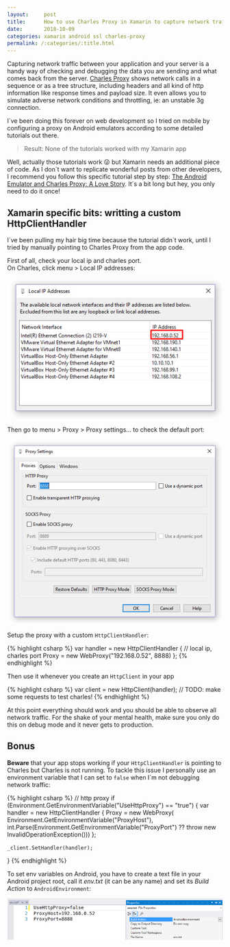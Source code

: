 ```yaml
---
layout:     post
title:      How to use Charles Proxy in Xamarin to capture network traffic (including SSL)
date:       2018-10-09
categories: xamarin android ssl charles-proxy
permalink: /:categories/:title.html
---
```


Capturing network traffic between your application and your server is a handy way of checking and debugging the data you are sending and what comes back from the server. [Charles Proxy](https://www.charlesproxy.com/) shows network calls in a sequence or as a tree structure, including headers and all kind of http information like response times and payload size. It even allows you to simulate adverse network conditions and throttling, ie: an unstable 3g connection. 

I´ve been doing this forever on web development so I tried on mobile by configuring a proxy on Android emulators according to some detailed tutorials out there.

> Result: None of the tutorials worked with my Xamarin app

Well, actually those tutorials work 😜 but Xamarin needs an additional piece of code. As I don´t want to replicate wonderful posts from other developers, I recommend you follow this specific tutorial step by step: [The Android Emulator and Charles Proxy: A Love Story](https://medium.com/@daptronic/the-android-emulator-and-charles-proxy-a-love-story-595c23484e02). It´s a bit long but hey, you only need to do it once! 

## Xamarin specific bits: writting a custom HttpClientHandler

I´ve been pulling my hair big time because the tutorial didn´t work, until I tried by manually pointing to Charles Proxy from the app code.

First of all, check your local ip and charles port.  
On Charles, click menu > Local IP addresses:

<div style="text-align:center">
    <img src="/images/charles-ip.png">
</div> 

Then go to menu > Proxy > Proxy settings... to check the default port:

<div style="text-align:center">
    <img src="/images/charles-port.png">
</div> 

Setup the proxy with a custom `HttpClientHandler`:

{% highlight csharp %}
var handler = new HttpClientHandler
{
    // local ip, charles port
    Proxy = new WebProxy("192.168.0.52", 8888) 
};
{% endhighlight %}

Then use it whenever you create an `HttpClient` in your app

{% highlight csharp %}
var client = new HttpClient(handler);
// TODO: make some requests to test charles!
{% endhighlight %}

At this point everything should work and you should be able to observe all network traffic. For the shake of your mental health, make sure you only do this on debug mode and it never gets to production. 

## Bonus

__Beware__ that your app stops working if your `HttpClientHandler` is pointing to Charles but Charles is not running. To tackle this issue I personally use an environment variable that I can set to `false` when I´m not debugging network traffic:

{% highlight csharp %}
// http proxy
if (Environment.GetEnvironmentVariable("UseHttpProxy") == "true")
{
    var handler = new HttpClientHandler
    {
        Proxy = new WebProxy(
            Environment.GetEnvironmentVariable("ProxyHost"), 
            int.Parse(Environment.GetEnvironmentVariable("ProxyPort") 
                ?? throw new InvalidOperationException()))
    };

    _client.SetHandler(handler);
}
{% endhighlight %}

To set env variables on Android, you have to create a text file in your Android project root, call it _env.txt_ (it can be any name) and set its _Build Action_ to `AndroidEnvironment`:

<div style="text-align:center">
    <img src="/images/env_txt.png">
</div> 

   


